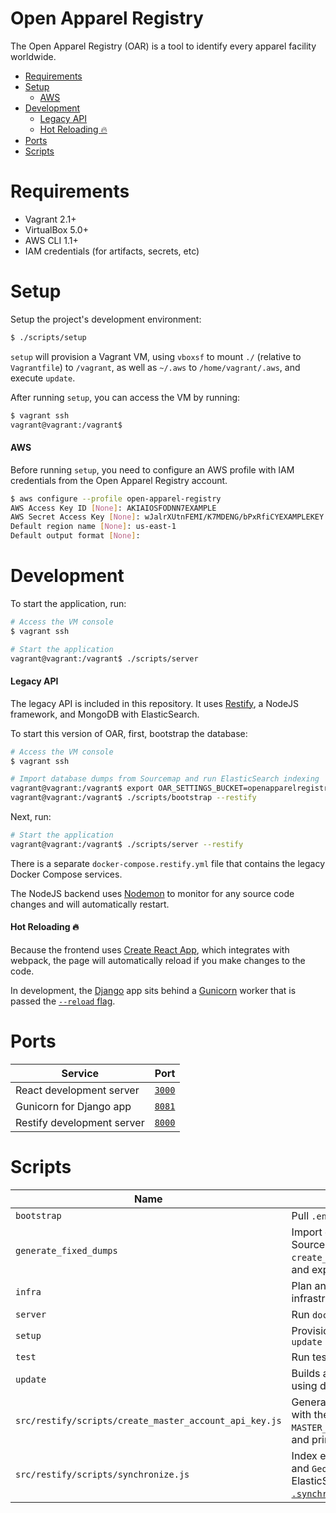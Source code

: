 # Open Apparel Registry

The Open Apparel Registry (OAR) is a tool to identify every apparel facility worldwide.

* [Requirements](#requirements)
* [Setup](#setup)
  * [AWS](#aws)
* [Development](#development)
  * [Legacy API](#legacy-api)
  * [Hot Reloading 🔥](#hot-reloading-)
* [Ports](#ports)
* [Scripts](#scripts)

# Requirements
- Vagrant 2.1+
- VirtualBox 5.0+
- AWS CLI 1.1+
- IAM credentials (for artifacts, secrets, etc)

# Setup

Setup the project's development environment:

```bash
$ ./scripts/setup
```

`setup` will provision a Vagrant VM, using `vboxsf` to mount `./` (relative to `Vagrantfile`) to `/vagrant`, as well as `~/.aws` to `/home/vagrant/.aws`, and execute `update`.

After running `setup`, you can access the VM by running:

```bash
$ vagrant ssh
vagrant@vagrant:/vagrant$
```

#### AWS

Before running `setup`, you need to configure an AWS profile with IAM credentials from the Open Apparel Registry account.

```bash
$ aws configure --profile open-apparel-registry
AWS Access Key ID [None]: AKIAIOSFODNN7EXAMPLE
AWS Secret Access Key [None]: wJalrXUtnFEMI/K7MDENG/bPxRfiCYEXAMPLEKEY
Default region name [None]: us-east-1
Default output format [None]:
```

# Development

To start the application, run:

```bash
# Access the VM console
$ vagrant ssh

# Start the application
vagrant@vagrant:/vagrant$ ./scripts/server
```

#### Legacy API

The legacy API is included in this repository. It uses [Restify](http://restify.com), a NodeJS framework, and MongoDB with ElasticSearch.

To start this version of OAR, first, bootstrap the database:

```bash
# Access the VM console
$ vagrant ssh

# Import database dumps from Sourcemap and run ElasticSearch indexing
vagrant@vagrant:/vagrant$ export OAR_SETTINGS_BUCKET=openapparelregistry-development-config-us-east-1
vagrant@vagrant:/vagrant$ ./scripts/bootstrap --restify
```

Next, run:

```bash
# Start the application
vagrant@vagrant:/vagrant$ ./scripts/server --restify
```

There is a separate `docker-compose.restify.yml` file that contains the legacy Docker Compose services.

The NodeJS backend uses [Nodemon](https://nodemon.io) to monitor for any source code changes and will automatically restart.

#### Hot Reloading 🔥

Because the frontend uses [Create React App](https://github.com/facebook/create-react-app/), which integrates with webpack, the page will automatically reload if you make changes to the code.

In development, the [Django](https://www.djangoproject.com) app sits behind a [Gunicorn](https://www.gunicorn.org) worker that is passed the [`--reload` flag](https://docs.gunicorn.org/en/stable/settings.html#reload).

# Ports

| Service                          | Port                            |
| -------------------------------- | ------------------------------- |
| React development server         | [`3000`](http://localhost:3000) |
| Gunicorn for Django app          | [`8081`](http://localhost:8081) |
| Restify development server       | [`8000`](http://localhost:8000) |

# Scripts

| Name                   | Description                                                                  |
| ---------------------- | ---------------------------------------------------------------------------- |
| `bootstrap`            | Pull `.env` files from S3 		                    |
| `generate_fixed_dumps` | Import database dumps from Sourcemap, run `create_master_account_api_key.js`, and export new database dumps |
| `infra`      	         | Plan and apply remote infrastructure changes 			                    |
| `server`               | Run `docker-compose.yml` services                                            |
| `setup`                | Provision Vagrant VM and run `update`                                        |
| `test`                 | Run tests                                                                   |
| `update`               | Builds and pulls container images using docker-compose                      |
| `src/restify/scripts/create_master_account_api_key.js` | Generate a new API key associated with the UID defined by `MASTER_ACCOUNT` (in `.env.backend`) and print it in the console |
| `src/restify/scripts/synchronize.js` | Index existing `Factory`, `Address`, and `Geo` MongoDB collections for ElasticSearch ([with `.synchronize()`](https://github.com/mongoosastic/mongoosastic#indexing-an-existing-collection)) |
